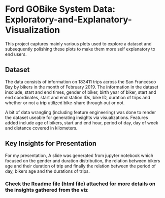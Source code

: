 # Ford GOBike System Data: Exploratory-and-Explanatory-Visualization
This  project captures mainly various plots used to explore a dataset and subsequently polishing these plots to  make them more self explanatory to end users.

## Dataset
The data consists of information on 183411 trips across the San Francesco Bay by bikers in the month of February 2019. The information in the dataset insclude, start and end times, gender of biker, birth year of biker, start and end coordinates, start and end station IDs, bike ID, duration of trips and whether or not a trip utilized bike-share through out or not.

A bit of data wrangling (including feature engineering) was done to render the dataset useable for generating insights via visualizations. Features added include age of bikers, start and end hour, period of day, day of week and distance covered in kilometers.

## Key Insights for Presentation
For my presentation, A slide was generated from jupyter notebook which focused on the gender and duration distribution, the relation between bikers age and their duration of trip and finally the relation between the period of day, bikers age and the durations of trips.


### Check the Readme file (html file) attached for more details on the insights gathered from the viz
